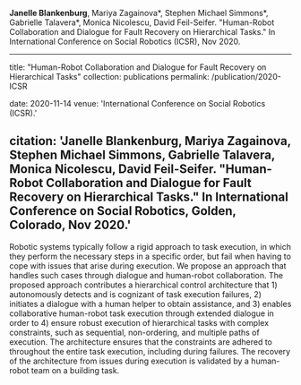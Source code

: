 __Janelle Blankenburg__,  Mariya Zagainova\*, Stephen Michael Simmons\*, Gabrielle Talavera\*, Monica Nicolescu, David Feil-Seifer. "Human-Robot Collaboration and Dialogue for Fault Recovery on Hierarchical Tasks." In International Conference on Social Robotics (ICSR), Nov 2020.

---
title: "Human-Robot Collaboration and Dialogue for Fault Recovery on Hierarchical Tasks"
collection: publications
permalink: /publication/2020-ICSR
<!-- excerpt: 'This paper addresses the problem of human-robot collaborative task execution for hierarchical task plans. **Best Paper Award Finalist**' -->
date: 2020-11-14
venue: 'International Conference on Social Robotics (ICSR).'
<!-- paperurl: 'https://rrl.cse.unr.edu/media/documents/2019/ONR_2019_ICSR_Collaborative_Human_Robot_Task.pdf' -->
citation: 'Janelle Blankenburg,  Mariya Zagainova, Stephen Michael Simmons, Gabrielle Talavera, Monica Nicolescu, David Feil-Seifer. "Human-Robot Collaboration and Dialogue for Fault Recovery on Hierarchical Tasks." In International Conference on Social Robotics, Golden, Colorado, Nov 2020.'
---
Robotic systems typically follow a rigid approach to task execution, in which they perform the necessary steps in a specific order, but fail when having to cope with issues that arise during execution. We propose an approach that handles such cases through dialogue and human-robot collaboration. The proposed approach contributes a hierarchical control architecture that 1) autonomously detects and is cognizant of task execution failures, 2) initiates a dialogue with a human helper to obtain assistance, and 3) enables collaborative human-robot task execution through extended dialogue in order to 4) ensure robust execution of hierarchical tasks with complex constraints, such as sequential, non-ordering, and multiple paths of execution. The architecture ensures that the constraints are adhered to throughout the entire task execution, including during failures. The recovery of the architecture from issues during execution is validated by a human-robot team on a building task. 
